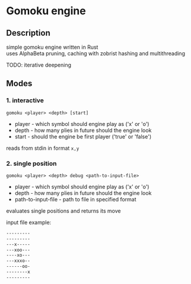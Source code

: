 # Gomoku engine

## Description

simple gomoku engine written in Rust  
uses AlphaBeta pruning, caching with zobrist hashing and multithreading

TODO: iterative deepening

## Modes

### 1. interactive

`gomoku <player> <depth> [start]`

- player - which symbol should engine play as ('x' or 'o')
- depth - how many plies in future should the engine look
- start - should the engine be first player ('true' or 'false')

reads from stdin in format `x,y`

### 2. single position

`gomoku <player> <depth> debug <path-to-input-file>`

- player - which symbol should engine play as ('x' or 'o')
- depth - how many plies in future should the engine look
- path-to-input-file - path to file in specified format

evaluates single positions and returns its move

input file example:

```txt
---------
---------
---x-----
---xoo---
----xo---
---xxxo--
------oo-
--------x
---------
```
